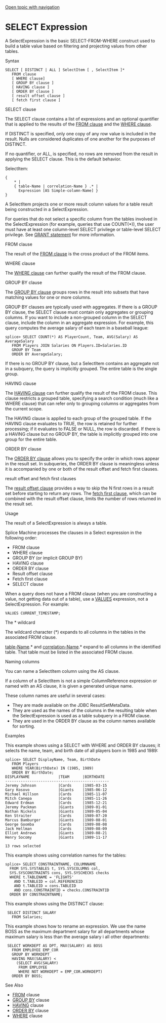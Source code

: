[Open topic with navigation](../../../index.html#Shared/SQLReference/Expressions/Select.html)

<a href="" id="Expressions.Select"></a>[]()SELECT Expression
============================================================

A <span class="ItalicFont">SelectExpression</span> is the basic <span class="CodeFont">SELECT-FROM-WHERE</span> construct used to build a table value based on filtering and projecting values from other tables.

Syntax

``` FcnSyntax
SELECT [ DISTINCT | ALL ] SelectItem [ , SelectItem ]*
   FROM clause
   [ WHERE clause]
   [ GROUP BY clause ]
   [ HAVING clause ]
   [ ORDER BY clause ]
   [ result offset clause ]
   [ fetch first clause ]
```

SELECT clause

The <span class="CodeFont">SELECT</span> clause contains a list of expressions and an optional quantifier that is applied to the results of the [<span class="CodeFont">FROM</span> clause](../Clauses/From.html) and the [<span class="CodeFont">WHERE</span> clause](../Clauses/Where.html).

If <span class="CodeFont">DISTINCT</span> is specified, only one copy of any row value is included in the result. Nulls are considered duplicates of one another for the purposes of <span class="CodeFont">DISTINCT</span>.

If no quantifier, or <span class="CodeFont">ALL</span>, is specified, no rows are removed from the result in applying the <span class="CodeFont">SELECT</span> clause. This is the default behavior.

SelectItem:

``` FcnSyntax
{
    * |
    { table-Name | correlation-Name } .* |
      Expression [AS Simple-column-Name] }
}
```

A<span class="ItalicFont"> SelectItem</span> projects one or more result column values for a table result being constructed in a <span class="ItalicFont">SelectExpression</span>.

For queries that do not select a specific column from the tables involved in the <span class="ItalicFont">SelectExpression</span> (for example, queries that use COUNT(\*)), the user must have at least one column-level SELECT privilege or table-level SELECT privilege. See [GRANT statement](../Statements/Grant.html) for more information.

FROM clause

The result of the [<span class="CodeFont">FROM</span> clause](../Clauses/From.html) is the cross product of the <span class="CodeFont">FROM</span> items.

WHERE clause

The [<span class="CodeFont">WHERE</span> clause](../Clauses/Where.html) can further qualify the result of the <span class="CodeFont">FROM</span> clause.

GROUP BY clause

The [<span class="CodeFont">GROUP BY</span> clause](../Clauses/Where.html) groups rows in the result into subsets that have matching values for one or more columns.

<span class="CodeFont">GROUP BY</span> clauses are typically used with aggregates. If there is a <span class="CodeFont">GROUP BY</span> clause, the <span class="CodeFont">SELECT</span> clause must contain <span class="ItalicFont">only</span> aggregates or grouping columns. If you want to include a non-grouped column in the <span class="CodeFont">SELECT</span> clause, include the column in an aggregate expression. For example, this query computes the average salary of each team in a baseball league:

``` Example
splice> SELECT COUNT(*) AS PlayerCount, Team, AVG(Salary) AS AverageSalary
   FROM Players JOIN Salaries ON Players.ID=Salaries.ID 
   GROUP BY Team 
   ORDER BY AverageSalary;
```

If there is no <span class="CodeFont">GROUP BY</span> clause, but a <span class="ItalicFont">SelectItem</span> contains an aggregate not in a subquery, the query is implicitly grouped. The entire table is the single group.

HAVING clause

The [<span class="CodeFont">HAVING</span> clause](../Clauses/Having.html) can further qualify the result of the <span class="CodeFont">FROM</span> clause. This clause restricts a grouped table, specifying a search condition (much like a <span class="CodeFont">WHERE</span> clause) that can refer only to grouping columns or aggregates from the current scope.

The <span class="CodeFont">HAVING</span> clause is applied to each group of the grouped table. If the <span class="CodeFont">HAVING</span> clause evaluates to <span class="CodeFont">TRUE</span>, the row is retained for further processing; if it evaluates to <span class="CodeFont">FALSE</span> or <span class="CodeFont">NULL</span>, the row is discarded. If there is a <span class="CodeFont">HAVING</span> clause but no <span class="CodeFont">GROUP BY</span>, the table is implicitly grouped into one group for the entire table.

ORDER BY clause

The [<span class="CodeFont">ORDER BY</span> clause](../Clauses/OrderBy.html) allows you to specify the order in which rows appear in the result set. In subqueries, the <span class="CodeFont">ORDER BY</span> clause is meaningless unless it is accompanied by one or both of the result offset and fetch first clauses.

<span class="CodeItalicFont">result offset</span> and <span class="CodeItalicFont">fetch first</span> clauses

The [<span class="CodeFont">result offset</span> clause](../Clauses/ResultOffset.html) provides a way to skip the N first rows in a result set before starting to return any rows. The [<span class="CodeFont">fetch first</span> clause](../Clauses/ResultOffset.html), which can be combined with the <span class="CodeFont">result offset</span> clause, limits the number of rows returned in the result set.

Usage

The result of a <span class="ItalicFont">SelectExpression</span> is always a table.

Splice Machine processes the clauses in a <span class="CodeFont">Select</span> expression in the following order:

-   <span class="CodeFont">FROM</span> clause
-   <span class="CodeFont">WHERE</span> clause
-   <span class="CodeFont">GROUP BY</span> (or implicit <span class="CodeFont">GROUP BY</span>)
-   <span class="CodeFont">HAVING</span> clause
-   <span class="CodeFont">ORDER BY</span> clause
-   <span class="CodeFont">Result offset</span> clause
-   <span class="CodeFont">Fetch first</span> clause
-   <span class="CodeFont">SELECT</span> clause

When a query does not have a <span class="CodeFont">FROM</span> clause (when you are constructing a value, not getting data out of a table), use a <span class="CodeFont">[VALUES](Values.html)</span> expression, not a <span class="ItalicFont">SelectExpression</span>. For example:

``` Example
VALUES CURRENT_TIMESTAMP;
```

<a href="" id="StarWildcard"></a>The \* wildcard

The wildcard character (<span class="ItalicFont">\*</span>) expands to all columns in the tables in the associated <span class="CodeFont">FROM</span> clause.

<span class="ItalicFont">[table-Name](../Identifiers/IdentifierTypes.html#TableName).\*</span> and <span class="ItalicFont">[correlation-Name](../Identifiers/IdentifierTypes.html#CorrelationName).\*</span> expand to all columns in the identified table. That table must be listed in the associated <span class="CodeFont">FROM</span> clause.

Naming columns

You can name a <span class="ItalicFont">SelectItem</span> column using the <span class="CodeFont">AS</span> clause.

If a column of a <span class="ItalicFont">SelectItem</span> is not a simple <span class="ItalicFont">ColumnReference</span> expression or named with an <span class="CodeFont">AS</span> clause, it is given a generated unique name.

These column names are useful in several cases:

-   They are made available on the JDBC <span class="ItalicFont">ResultSetMetaData</span>.
-   They are used as the names of the columns in the resulting table when the <span class="ItalicFont">SelectExpression</span> is used as a table subquery in a <span class="CodeFont">FROM</span> clause.
-   They are used in the <span class="CodeFont">ORDER BY</span> clause as the column names available for sorting.

Examples

This example shows using a <span class="CodeFont">SELECT</span> with <span class="CodeFont">WHERE</span> and <span class="CodeFont">ORDER BY</span> clauses; it selects the name, team, and birth date of all players born in 1985 and 1989:

``` Example
splice> SELECT DisplayName, Team, BirthDate 
   FROM Players 
   WHERE YEAR(BirthDate) IN (1985, 1989) 
   ORDER BY BirthDate;
DISPLAYNAME             |TEAM      |BIRTHDATE 
-----------------------------------------------
Jeremy Johnson          |Cards     |1985-03-15
Gary Kosovo             |Giants    |1985-06-12
Michael Hillson         |Cards     |1985-11-07
Mitch Canepa            |Cards     |1985-11-26
Edward Erdman           |Cards     |1985-12-21
Jeremy Packman          |Giants    |1989-01-01
Nathan Nickels          |Giants    |1989-05-04
Ken Straiter            |Cards     |1989-07-20
Marcus Bamburger        |Giants    |1989-08-01
George Goomba           |Cards     |1989-08-08
Jack Hellman            |Cards     |1989-08-09
Elliot Andrews          |Giants    |1989-08-21
Henry Socomy            |Giants    |1989-11-17

13 rows selected
```

This example shows using correlation names for the tables:

``` Example
splice> SELECT CONSTRAINTNAME, COLUMNNAME 
  FROM SYS.SYSTABLES t, SYS.SYSCOLUMNS col,
  SYS.SYSCONSTRAINTS cons, SYS.SYSCHECKS checks 
  WHERE t.TABLENAME = 'FLIGHTS' 
    AND t.TABLEID = col.REFERENCEID 
    AND t.TABLEID = cons.TABLEID 
    AND cons.CONSTRAINTID = checks.CONSTRAINTID 
  ORDER BY CONSTRAINTNAME;
```

This example shows using the <span class="CodeFont">DISTINCT</span> clause:

``` Example
 SELECT DISTINCT SALARY
   FROM Salaries;
```

This example shows how to rename an expression. We use the name BOSS as the maximum department salary for all departments whose maximum salary is less than the average salary i all other departments:

``` Example
 SELECT WORKDEPT AS DPT, MAX(SALARY) AS BOSS 
   FROM EMPLOYEE EMP_COR 
   GROUP BY WORKDEPT 
   HAVING MAX(SALARY) <
     (SELECT AVG(SALARY)
      FROM EMPLOYEE
      WHERE NOT WORKDEPT = EMP_COR.WORKDEPT) 
   ORDER BY BOSS;
```

See Also

-   [<span class="CodeFont">FROM</span>](../Clauses/From.html) clause
-   [<span class="CodeFont">GROUP BY</span>](../Clauses/GroupBy.html) clause
-   [<span class="CodeFont">HAVING</span>](../Clauses/Having.html) clause
-   [<span class="CodeFont">ORDER BY</span>](../Clauses/OrderBy.html) clause
-   [<span class="CodeFont">WHERE</span>](../Clauses/Where.html) clause

 


